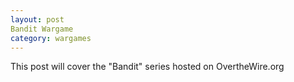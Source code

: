 ```yaml
---
layout: post
Bandit Wargame
category: wargames
---
```


This post will cover the "Bandit" series hosted on OvertheWire.org
